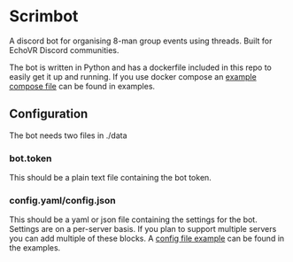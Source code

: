 # Scrimbot

A discord bot for organising 8-man group events using threads. Built for EchoVR Discord communities.

The bot is written in Python and has a dockerfile included in this repo to easily get it up and running. If you use
docker compose an [example compose file](examples/docker-compose.yaml) can be found in examples.

## Configuration

The bot needs two files in ./data

### bot.token

This should be a plain text file containing the bot token.

### config.yaml/config.json

This should be a yaml or json file containing the settings for the bot. Settings are on a per-server basis. If you plan
to support multiple servers you can add multiple of these blocks. A [config file example](examples/config.yaml) can be
found in the examples.

